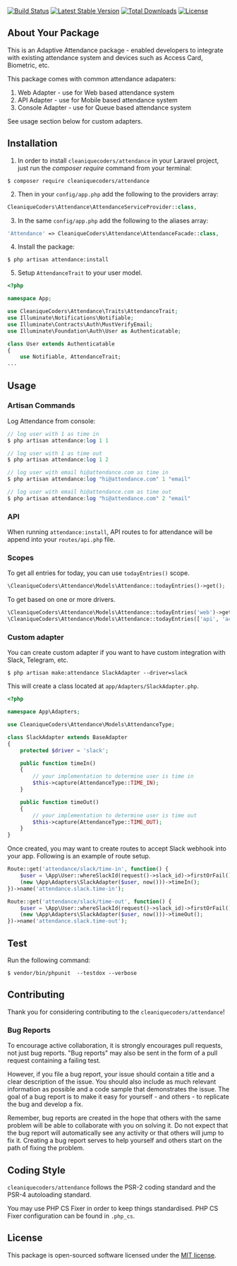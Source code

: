 
[![Build Status](https://travis-ci.org/cleaniquecoders/attendance.svg?branch=master)](https://travis-ci.org/cleaniquecoders/attendance) [![Latest Stable Version](https://poser.pugx.org/cleaniquecoders/attendance/v/stable)](https://packagist.org/packages/cleaniquecoders/attendance) [![Total Downloads](https://poser.pugx.org/cleaniquecoders/attendance/downloads)](https://packagist.org/packages/cleaniquecoders/attendance) [![License](https://poser.pugx.org/cleaniquecoders/attendance/license)](https://packagist.org/packages/cleaniquecoders/attendance)

## About Your Package

This is an Adaptive Attendance package - enabled developers to integrate with existing attendance system and devices such as Access Card, Biometric, etc.

This package comes with common attendance adapaters:

1. Web Adapter - use for Web based attendance system
2. API Adapter - use for Mobile based attendance system
3. Console Adapter - use for Queue based attendance system

See usage section below for custom adapters.

## Installation

1. In order to install `cleaniquecoders/attendance` in your Laravel project, just run the *composer require* command from your terminal:

```
$ composer require cleaniquecoders/attendance
```

2. Then in your `config/app.php` add the following to the providers array:

```php
CleaniqueCoders\Attendance\AttendanceServiceProvider::class,
```

3. In the same `config/app.php` add the following to the aliases array:

```php
'Attendance' => CleaniqueCoders\Attendance\AttendanceFacade::class,
```

4. Install the package:

```
$ php artisan attendance:install
```

5. Setup `AttendanceTrait` to your user model.

```php
<?php

namespace App;

use CleaniqueCoders\Attendance\Traits\AttendanceTrait;
use Illuminate\Notifications\Notifiable;
use Illuminate\Contracts\Auth\MustVerifyEmail;
use Illuminate\Foundation\Auth\User as Authenticatable;

class User extends Authenticatable
{
    use Notifiable, AttendanceTrait;
...
```

## Usage

### Artisan Commands

Log Attendance from console:

```php
// log user with 1 as time in
$ php artisan attendance:log 1 1

// log user with 1 as time out
$ php artisan attendance:log 1 2

// log user with email hi@attendance.com as time in
$ php artisan attendance:log "hi@attendance.com" 1 "email"

// log user with email hi@attendance.com as time out
$ php artisan attendance:log "hi@attendance.com" 2 "email"
```

### API

When running `attendance:install`, API routes to for attendance will be append into your `routes/api.php` file.

### Scopes

To get all entries for today, you can use `todayEntries()` scope.

```php
\CleaniqueCoders\Attendance\Models\Attendance::todayEntries()->get();
```

To get based on one or more drivers.

```php
\CleaniqueCoders\Attendance\Models\Attendance::todayEntries('web')->get();
\CleaniqueCoders\Attendance\Models\Attendance::todayEntries(['api', 'access-card'])->get();
```

### Custom adapter

You can create custom adapter if you want to have custom integration with Slack, Telegram, etc.

```
$ php artisan make:attendance SlackAdapter --driver=slack
```

This will create a class located at `app/Adapters/SlackAdapter.php`.

```php
<?php 

namespace App\Adapters;

use CleaniqueCoders\Attendance\Models\AttendanceType;

class SlackAdapter extends BaseAdapter
{
	protected $driver = 'slack';

	public function timeIn()
	{
		// your implementation to determine user is time in
		$this->capture(AttendanceType::TIME_IN);
	}

	public function timeOut()
	{
		// your implementation to determine user is time out
		$this->capture(AttendanceType::TIME_OUT);
	}
}
```

Once created, you may want to create routes to accept Slack webhook into your app. Following is an example of route setup.

```php
Route::get('attendance/slack/time-in', function() {
	$user = \App\User::whereSlackId(request()->slack_id)->firstOrFail();
	(new \App\Adapters\SlackAdapter($user, now()))->timeIn();
})->name('attendance.slack.time-in');

Route::get('attendance/slack/time-out', function() {
	$user = \App\User::whereSlackId(request()->slack_id)->firstOrFail();
	(new \App\Adapters\SlackAdapter($user, now()))->timeOut();
})->name('attendance.slack.time-out');
```

## Test

Run the following command:

```
$ vendor/bin/phpunit  --testdox --verbose
```

## Contributing

Thank you for considering contributing to the `cleaniquecoders/attendance`!

### Bug Reports

To encourage active collaboration, it is strongly encourages pull requests, not just bug reports. "Bug reports" may also be sent in the form of a pull request containing a failing test.

However, if you file a bug report, your issue should contain a title and a clear description of the issue. You should also include as much relevant information as possible and a code sample that demonstrates the issue. The goal of a bug report is to make it easy for yourself - and others - to replicate the bug and develop a fix.

Remember, bug reports are created in the hope that others with the same problem will be able to collaborate with you on solving it. Do not expect that the bug report will automatically see any activity or that others will jump to fix it. Creating a bug report serves to help yourself and others start on the path of fixing the problem.

## Coding Style

`cleaniquecoders/attendance` follows the PSR-2 coding standard and the PSR-4 autoloading standard. 

You may use PHP CS Fixer in order to keep things standardised. PHP CS Fixer configuration can be found in `.php_cs`.

## License

This package is open-sourced software licensed under the [MIT license](http://opensource.org/licenses/MIT).